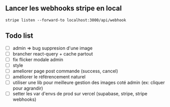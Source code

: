 ## Lancer les webhooks stripe en local

`stripe listen --forward-to localhost:3000/api/webhook`

## Todo list

- [ ] admin => bug suppresion d'une image
- [ ] brancher react-query + cache partout
- [ ] fix flicker modale admin
- [ ] style
- [ ] ameliorer page post commande (success, cancel)
- [ ] améliorer le référencement naturel
- [ ] utiliser une lib pour meilleure gestion des images coté admin (ex: cliquer pour agrandir)
- [ ] setter les var d'envs de prod sur vercel (supabase, stripe, stripe webhooks)
